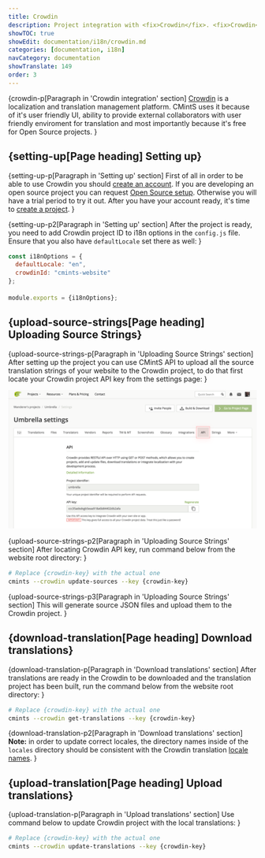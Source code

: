 ```yaml
---
title: Crowdin
description: Project integration with <fix>Crowdin</fix>. <fix>Crowdin</fix> synchronization scripts and how to request Open Source setup for free.
showTOC: true
showEdit: documentation/i18n/crowdin.md
categories: [documentation, i18n]
navCategory: documentation
showTranslate: 149
order: 3
---
```


{crowdin-p[Paragraph in 'Crowdin integration' section]
<a href="https://crowdin.com/" target="_blank" rel="noopener">Crowdin</a> is a localization and
translation management platform. <fix>CMintS</fix> uses it because of it's
user friendly UI, ability to provide external collaborators with user friendly
enviroment for translation and most importantly because it's free for Open
Source projects.
}

## {setting-up[Page heading] Setting up}

{setting-up-p[Paragraph in 'Setting up' section]
First of all in order to be able to use <fix>Crowdin</fix> you should [create an
account](https://crowdin.com/join). If you are developing an open source project
you can request [Open Source
setup](https://crowdin.com/page/open-source-project-setup-request). Otherwise
you will have a trial period to try it out. After you have your account ready,
it's time to [create a project](https://support.crowdin.com/creating-project).
}

{setting-up-p2[Paragraph in 'Setting up' section]
After the project is ready, you need to add Crowdin project ID to i18n options
in the <fix>`config.js`</fix> file. Ensure that you also have
<fix>`defaultLocale`</fix> set there as well:
}

```js
const i18nOptions = {
  defaultLocale: "en",
  crowdinId: "cmints-website"
};

module.exports = {i18nOptions};
```

## {upload-source-strings[Page heading] Uploading Source Strings}

{upload-source-strings-p[Paragraph in 'Uploading Source Strings' section]
After setting up the project you can use <fix>CMintS</fix> API to upload all the
source translation strings of your website to the <fix>Crowdin</fix> project, to
do that first locate your <fix>Crowdin</fix> project API key from the settings
page:
}

![Crowdin api location](/images/crowdin-key.png)

{upload-source-strings-p2[Paragraph in 'Uploading Source Strings' section]
After locating <fix>Crowdin</fix> API key, run command below from the website
root directory:
}

```bash
# Replace {crowdin-key} with the actual one
cmints --crowdin update-sources --key {crowdin-key}
```

{upload-source-strings-p3[Paragraph in 'Uploading Source Strings' section]
This will generate source JSON files and upload them to the Crowdin project.
}

## {download-translation[Page heading] Download translations}

{download-translation-p[Paragraph in 'Download translations' section]
After translations are ready in the <fix>Crowdin</fix> to be downloaded and the
translation project has been built, run the command below from the website root
directory:
}

```bash
# Replace {crowdin-key} with the actual one
cmints --crowdin get-translations --key {crowdin-key}
```

{download-translation-p2[Paragraph in 'Download translations' section]
**Note:** in order to update correct locales, the directory names inside of the
<fix>`locales`</fix> directory should be consistent with the <fix>Crowdin</fix>
translation [locale names](https://support.crowdin.com/api/language-codes/).
}

## {upload-translation[Page heading] Upload translations}

{upload-translation-p[Paragraph in 'Upload translations' section]
Use command below to update <fix>Crowdin</fix> project with the local
translations:
}

```bash
# Replace {crowdin-key} with the actual one
cmints --crowdin update-translations --key {crowdin-key}
```
